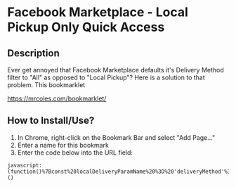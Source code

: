 # Facebook Marketplace - Local Pickup Only Quick Access

## Description
Ever get annoyed that Facebook Marketplace defaults it's Delivery Method filter to "All" as opposed to "Local Pickup"? Here is a solution to that problem.
This bookmarklet

https://mrcoles.com/bookmarklet/

## How to Install/Use?
1. In Chrome, right-click on the Bookmark Bar and select "Add Page..."
2. Enter a name for this bookmark
3. Enter the code below into the URL field:
```
javascript:(function()%7Bconst%20localDeliveryParamName%20%3D%20'deliveryMethod'%3Bconst%20localDeliveryParamVal%20%3D%20'local_pick_up'%3Bconst%20url%20%3D%20window.location.toString()%3Bconst%20appendOperator%20%3D%20url.includes('%3F')%20%3F%20'%26'%20%3A%20'%3F'%3Bconst%20newUrl%20%3D%20url.concat(appendOperator%2C%20localDeliveryParamName%2C%20'%3D'%2C%20localDeliveryParamVal)%3Bwindow.open(newUrl%2C%20'_self')%7D)()
```
